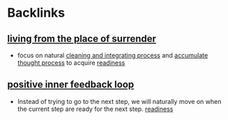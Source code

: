 
# Backlinks
## [living from the place of surrender](<living from the place of surrender.md>)
- focus on natural [cleaning and integrating process](<cleaning and integrating process.md>) and [accumulate thought process](<accumulate thought process.md>) to acquire [readiness](<readiness.md>)

## [positive inner feedback loop](<positive inner feedback loop.md>)
- Instead of trying to go to the next step, we will naturally move on when the current step are ready for the next step. [readiness](<readiness.md>)

